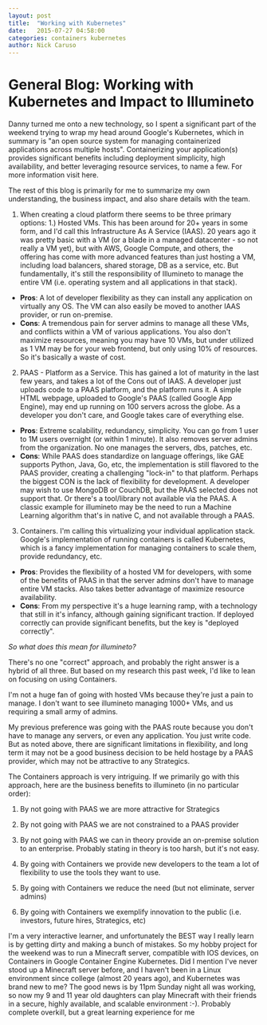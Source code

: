 ```yaml
---
layout: post
title:  "Working with Kubernetes"
date:   2015-07-27 04:58:00
categories: containers kubernetes
author: Nick Caruso
---
```


# General Blog: Working with Kubernetes and Impact to Illumineto

Danny turned me onto a new technology, so I spent a significant part of the weekend trying to wrap my head around Google's Kubernetes, which in summary is "an open source system for managing containerized applications across multiple hosts". Containerizing your application(s) provides significant benefits including deployment simplicity, high availability, and better leveraging resource services, to name a few. For more information visit here.

The rest of this blog is primarily for me to summarize my own understanding, the business impact, and also share details with the team.

 1. When creating a cloud platform there seems to be three primary options: 1.) Hosted VMs. This has been around for 20+ years in some form, and I'd call this Infrastructure As A Service (IAAS). 20 years ago it was pretty basic with a VM (or a blade in a managed datacenter - so not really a VM yet), but with AWS, Google Compute, and others, the offering has come with more advanced features than just hosting a VM, including load balancers, shared storage, DB as a service, etc. But fundamentally, it's still the responsibility of Illumineto to manage the entire VM (i.e. operating system and all applications in that stack).
  * **Pros**: A lot of developer flexibility as they can install any application on virtually any OS. The VM can also easily be moved to another IAAS provider, or run on-premise.
  * **Cons**: A tremendous pain for server admins to manage all these VMs, and conflicts within a VM of various applications. You also don't maximize resources, meaning you may have 10 VMs, but under utilized as 1 VM may be for your web frontend, but only using 10% of resources. So it's basically a waste of cost.

 2. PAAS - Platform as a Service. This has gained a lot of maturity in the last few years, and takes a lot of the Cons out of IAAS. A developer just uploads code to a PAAS platform, and the platform runs it. A simple HTML webpage, uploaded to Google's PAAS (called Google App Engine), may end up running on 100 servers across the globe. As a developer you don't care, and Google takes care of everything else.
  * **Pros**: Extreme scalability, redundancy, simplicity. You can go from 1 user to 1M users overnight (or within 1 minute). It also removes server admins from the organization. No one manages the servers, dbs, patches, etc.
  * **Cons**: While PAAS does standardize on language offerings, like GAE supports Python, Java, Go, etc, the implementation is still flavored to the PAAS provider, creating a challenging "lock-in" to that platform. Perhaps the biggest CON is the lack of flexibility for development. A developer may wish to use MongoDB or CouchDB, but the PAAS selected does not support that. Or there's a tool/library not available via the PAAS. A classic example for illumineto may be the need to run a Machine Learning algorithm that's in native C, and not available through a PAAS.

 3. Containers. I'm calling this virtualizing your individual application stack. Google's implementation of running containers is called Kubernetes, which is a fancy implementation for managing containers to scale them, provide redundancy, etc.
  * **Pros**: Provides the flexibility of a hosted VM for developers, with some of the benefits of PAAS in that the server admins don't have to manage entire VM stacks. Also takes better advantage of maximize resource availability.
  * **Cons**: From my perspective it's a huge learning ramp, with a technology that still in it's infancy, although gaining significant traction. If deployed correctly can provide significant benefits, but the key is "deployed correctly".

*So what does this mean for illumineto?*

There's no one "correct" approach, and probably the right answer is a hybrid of all three. But based on my research this past week, I'd like to lean on focusing on using Containers.

I'm not a huge fan of going with hosted VMs because they're just a pain to manage. I don't want to see illumineto managing 1000+ VMs, and us requiring a small army of admins.

My previous preference was going with the PAAS route because you don't have to manage any servers, or even any application. You just write code. But as noted above, there are significant limitations in flexibility, and long term it may not be a good business decision to be held hostage by a PAAS provider, which may not be attractive to any Strategics.

The Containers approach is very intriguing. If we primarily go with this approach, here are the business benefits to illumineto (in no particular order):

 1. By not going with PAAS we are more attractive for Strategics

 2. By not going with PAAS we are not constrained to a PAAS provider

 3. By not going with PAAS we can in theory provide an on-premise solution to an enterprise. Probably stating in theory is too harsh, but it's not easy.

 4. By going with Containers we provide new developers to the team a lot of flexibility to use the tools they want to use.

 5. By going with Containers we reduce the need (but not eliminate, server admins)

 6. By going with Containers we exemplify innovation to the public (i.e. investors, future hires, Strategics, etc)

I'm a very interactive learner, and unfortunately the BEST way I really learn is by getting dirty and making a bunch of mistakes. So my hobby project for the weekend was to run a Minecraft server, compatible with IOS devices, on Containers in Google Container Engine Kubernetes. Did I mention I've never stood up a Minecraft server before, and I haven't been in a Linux environment since college (almost 20 years ago), and Kubernetes was brand new to me? The good news is by 11pm Sunday night all was working, so now my 9 and 11 year old daughters can play Minecraft with their friends in a secure, highly available, and scalable environment :-). Probably complete overkill, but a great learning experience for me
